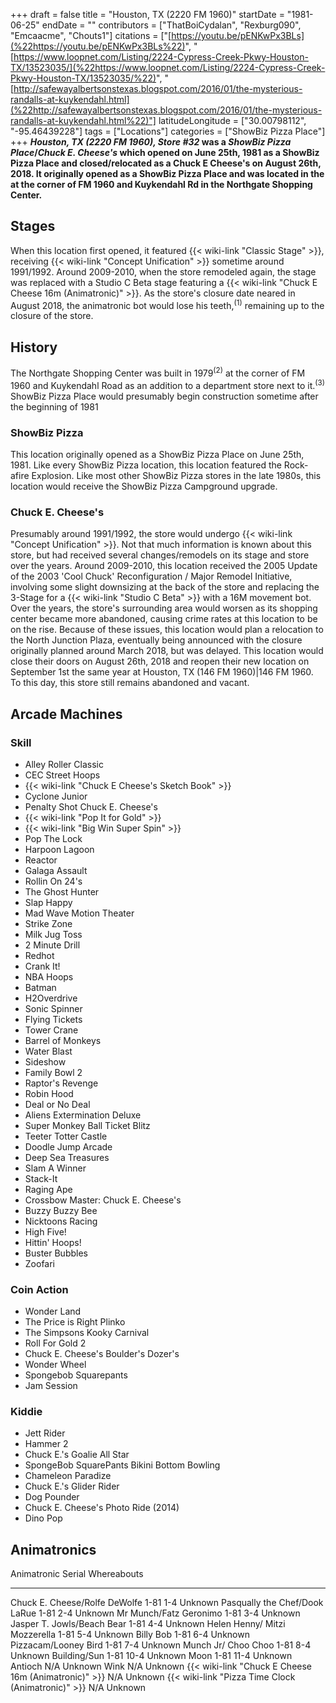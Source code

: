 +++
draft = false
title = "Houston, TX (2220 FM 1960)"
startDate = "1981-06-25"
endDate = ""
contributors = ["ThatBoiCydalan", "Rexburg090", "Emcaacme", "Chouts1"]
citations = ["[https://youtu.be/pENKwPx3BLs](%22https://youtu.be/pENKwPx3BLs%22)", "[https://www.loopnet.com/Listing/2224-Cypress-Creek-Pkwy-Houston-TX/13523035/](%22https://www.loopnet.com/Listing/2224-Cypress-Creek-Pkwy-Houston-TX/13523035/%22)", "[http://safewayalbertsonstexas.blogspot.com/2016/01/the-mysterious-randalls-at-kuykendahl.html](%22http://safewayalbertsonstexas.blogspot.com/2016/01/the-mysterious-randalls-at-kuykendahl.html%22)"]
latitudeLongitude = ["30.00798112", "-95.46439228"]
tags = ["Locations"]
categories = ["ShowBiz Pizza Place"]
+++
***Houston, TX (2220 FM 1960), Store #32* was a *ShowBiz Pizza Place*/*Chuck E. Cheese's* which opened on June 25th, 1981 as a ShowBiz Pizza Place and closed/relocated as a Chuck E Cheese's on August 26th, 2018.
It originally opened as a ShowBiz Pizza Place and was located in the at the corner of FM 1960 and Kuykendahl Rd in the Northgate Shopping Center.**

## Stages

When this location first opened, it featured {{< wiki-link "Classic Stage" >}}, receiving {{< wiki-link "Concept Unification" >}} sometime around 1991/1992.
Around 2009-2010, when the store remodeled again, the stage was replaced with a Studio C Beta stage featuring a {{< wiki-link "Chuck E Cheese 16m (Animatronic)" >}}. As the store's closure date neared in August 2018, the animatronic bot would lose his teeth,<sup>(1)</sup> remaining up to the closure of the store.

## History

The Northgate Shopping Center was built in 1979<sup>(2)</sup> at the corner of FM 1960 and Kuykendahl Road as an addition to a department store next to it.<sup>(3)</sup> ShowBiz Pizza Place would presumably begin construction sometime after the beginning of 1981

### ShowBiz Pizza

This location originally opened as a ShowBiz Pizza Place on June 25th, 1981. Like every ShowBiz Pizza location, this location featured the Rock-afire Explosion. Like most other ShowBiz Pizza stores in the late 1980s, this location would receive the ShowBiz Pizza Campground upgrade.

### Chuck E. Cheese's

Presumably around 1991/1992, the store would undergo {{< wiki-link "Concept Unification" >}}. Not that much information is known about this store, but had received several changes/remodels on its stage and store over the years.
Around 2009-2010, this location received the 2005 Update of the 2003 'Cool Chuck' Reconfiguration / Major Remodel Initiative, involving some slight downsizing at the back of the store and replacing the 3-Stage for a {{< wiki-link "Studio C Beta" >}} with a 16M movement bot.
Over the years, the store's surrounding area would worsen as its shopping center became more abandoned, causing crime rates at this location to be on the rise. Because of these issues, this location would plan a relocation to the North Junction Plaza, eventually being announced with the closure originally planned around March 2018, but was delayed. This location would close their doors on August 26th, 2018 and reopen their new location on September 1st the same year at Houston, TX (146 FM 1960)|146 FM 1960. To this day, this store still remains abandoned and vacant.

## Arcade Machines

### Skill

- Alley Roller Classic
- CEC Street Hoops
- {{< wiki-link "Chuck E Cheese's Sketch Book" >}}
- Cyclone Junior
- Penalty Shot Chuck E. Cheese's
- {{< wiki-link "Pop It for Gold" >}}
- {{< wiki-link "Big Win Super Spin" >}}
- Pop The Lock
- Harpoon Lagoon
- Reactor
- Galaga Assault
- Rollin On 24's
- The Ghost Hunter
- Slap Happy
- Mad Wave Motion Theater
- Strike Zone
- Milk Jug Toss
- 2 Minute Drill
- Redhot
- Crank It!
- NBA Hoops
- Batman
- H2Overdrive
- Sonic Spinner
- Flying Tickets
- Tower Crane
- Barrel of Monkeys
- Water Blast
- Sideshow
- Family Bowl 2
- Raptor's Revenge
- Robin Hood
- Deal or No Deal
- Aliens Extermination Deluxe
- Super Monkey Ball Ticket Blitz
- Teeter Totter Castle
- Doodle Jump Arcade
- Deep Sea Treasures
- Slam A Winner
- Stack-It
- Raging Ape
- Crossbow Master: Chuck E. Cheese's
- Buzzy Buzzy Bee
- Nicktoons Racing
- High Five!
- Hittin' Hoops!
- Buster Bubbles
- Zoofari

### Coin Action

- Wonder Land
- The Price is Right Plinko
- The Simpsons Kooky Carnival
- Roll For Gold 2
- Chuck E. Cheese's Boulder's Dozer's
- Wonder Wheel
- Spongebob Squarepants
- Jam Session

### Kiddie

- Jett Rider
- Hammer 2
- Chuck E.'s Goalie All Star
- SpongeBob SquarePants Bikini Bottom Bowling
- Chameleon Paradize
- Chuck E.'s Glider Rider
- Dog Pounder
- Chuck E. Cheese's Photo Ride (2014)
- Dino Pop

## Animatronics

  Animatronic                                                Serial      Whereabouts
  ---------------------------------------------------------- ----------- -------------
  Chuck E. Cheese/Rolfe DeWolfe                              1-81 1-4    Unknown
  Pasqually the Chef/Dook LaRue                              1-81 2-4    Unknown
  Mr Munch/Fatz Geronimo                                     1-81 3-4    Unknown
  Jasper T. Jowls/Beach Bear                                 1-81 4-4    Unknown
  Helen Henny/ Mitzi Mozzerella                              1-81 5-4    Unknown
  Billy Bob                                                  1-81 6-4    Unknown
  Pizzacam/Looney Bird                                       1-81 7-4    Unknown
  Munch Jr/ Choo Choo                                        1-81 8-4    Unknown
  Building/Sun                                               1-81 10-4   Unknown
  Moon                                                       1-81 11-4   Unknown
  Antioch                                                    N/A         Unknown
  Wink                                                       N/A         Unknown
  {{< wiki-link "Chuck E Cheese 16m (Animatronic)" >}}   N/A         Unknown
  {{< wiki-link "Pizza Time Clock (Animatronic)" >}}     N/A         Unknown
